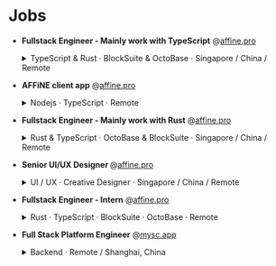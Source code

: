 # Jobs

- <b>Fullstack Engineer - Mainly work with TypeScript</b> @[affine.pro]

  <details><summary>TypeScript & Rust · BlockSuite & OctoBase · Singapore / China / Remote</summary>
  <p>

  ## What we do

  We **AFFiNE** hold a vision of shaping a world semantically connected through block components in modern applications.
  We're open for Fullstack Engineer positions across the BlockSuite sub-team. The **BlockSuite** team works on creating the best **block-editor** and **open-block** protocol for use in AFFiNE. Paving the way for a new generation of SaaS software and developers.

  ## Fullstack Engineer

  ### This position is for

  - Developing AFFiNE **the open source way**, including coding and community engagement.
  - Researching and supporting **onboarding process** of new use cases for AFFiNE.pro subscribers.
  - Improving our **block editor** and **graphics editor**.
  - Assisting our subscribers in utilizing our product in a data-based way with help from the operational teams.
  - Researching on better activation of potential subscribers.
  - Engineers who are self-organized individuals and also responsible team members, no matter they are on-site or working remotely.

  ### What we are looking for

  - Software engineering experience with **editor** or **graphics** and professional real-world use cases.
  - Experience and proficiency in **TypeScript** and a **second programming language** preferably **Rust**.
  - Strong communication and writing skills in English.
  - Ability to work in a diverse and cross-functional team with skill and ease.
  - A love for open source, sharing our visions and working under those values.

  ### It would be great if you are

  - Skillful in building UI with different web frameworks or native web components.
  - Heavy user of knowledge/project management tools.
  - Experienced in scaling **a successful SaaS product**.
  - Experienced in developing platforms or tools for developers.
  - Experienced in working with a **globally distributed team**.
  - Enthusiastic about AFFiNE products as a user or contributor.

  ### What we offer

  - $2800 vouchers for latest MacBook Pro or working equipment of your choice.
  - Public holidays and paid annual leave starting at 12 days.
  - Free lunch, unlimited drinks and snacks.
  - Free English language lessons (including free IELTS test) open to all employees.
  - Become a maintainer of great open source projects and use Copilot powered by GitHub for free if you want.

  ## Contact us

  Interested? Send us your CV to [contact@toeverything.info].

  Feel free to include any extra information (GitHub link, previous projects, personal blog etc.).

  </p>
  </details>

- <b>AFFiNE client app</b> @[affine.pro]

  <details><summary>Nodejs · TypeScript · Remote</summary>
  <p>

  ## What we do

  We **AFFiNE** hold a vision of shaping a world semantically connected through block components in collaboration applications.
  We're open for Fullstack Engineer internship positions across the **Client Application Development** sub-team on creating **AFFiNE client app** for desktop and mobile devices.

  ## Fullstack Engineer Intern

  ### This position is for

  - Developing AFFiNE **the open source way**, including coding and community engagement.
  - Build the **client app** for desktop and mobile devices using web technologies.

  ### What we are looking for

  - Software engineering experience with cross-platform client app development and professional real-world use cases.
  - Experience and proficiency in **TypeScript** and a **second programming language** preferably **Rust**.
  - Strong communication and writing skills in English.
  - Ability to work in a diverse and cross-functional team with skill and ease.
  - A lover for open source, sharing our visions and working under those values.

  ### It would be great if you are

  - Heavy user of knowledge/project management tools.
  - Experience in Napi.rs, Electron, Tauri, Flutter, React Native, etc.
  - Enthusiastic about AFFiNE products as a user or contributor.

  ## Contact us

  Interested? Send us your CV to [contact@toeverything.info].

  Feel free to include any extra information (GitHub link, previous projects, personal blog etc.).

  </p>
  </details>

- <b>Fullstack Engineer - Mainly work with Rust</b> @[affine.pro]

  <details><summary>Rust & TypeScript · OctoBase & BlockSuite · Singapore / China / Remote</summary>
  <p>

  ## What we do

  We, `AFFiNE` believe in shaping a world semantically connected through block components in modern applications. We're open for Fullstack Engineer positions across the OctoBase sub-team. OctoBase is an offline, scalable, and self-contained collaborative database. It provides a data collaboration engine for AFFiNE and BlockSuite. It can either run on the server as a service or be embedded in our client to offer a complete offline computing capacity.

  ## Fullstack Engineer

  ### This position is for

  - Developing AFFiNE the open source way, including coding and community engagement.
  - Researching and supporting the onboarding process of new use cases for AFFiNE.pro subscribers.
  - Improving our data computing engine with Rust.
  - Assisting our subscribers in utilizing our product in a data-based way with help from the operational - teams.
  - Researching on better activation of potential subscribers.
  - Engineers who are self-organized individuals and also responsible team members, no matter whether - they are on-site or working remotely.

  ### What we are looking for

  - Ability to use TypeScript proficiently in engineering projects and at least one server-side development language (preferably Rust).
  - Strong English communication and writing skills.
  - Ability to work skillfully and comfortably within diverse and cross-functional teams.
  - Love open source, share our vision, and work within those values.

  ### It would be great if you are

  - Experience in understanding the architecture and being responsible for the development of a function or module in a real project
  - Heavy user of knowledge/project management tools
  - Experience in working on a real-world database, distributed server application, or serverless application projects
  - Experience in using a collaborative algorithm on your own or participating in projects
  - Experienced in working with a globally distributed team.
  - Enthusiastic about AFFiNE products as a user or contributor.

  ### What we offer

  - $2800 vouchers for latest generation MacBook Pr or working equipment of your choice.
  - Public holidays and paid annual leave starting at 12 days.
  - Free lunch, unlimited drinks and snacks.
  - Free English language lessons (including free IELTS test) open to all employees.
  - Become a maintainer of great open source projects and use Copilot powered by GitHub for free if you want.

  ## Contact us

  Interested? Send us your CV to [contact@toeverything.info].

  Feel free to include any extra information (GitHub link, previous projects, personal blog etc.).

  </p>
  </details>

- <b>Senior UI/UX Designer </b> @[affine.pro]

  <details><summary>UI / UX · Creative Designer · Singapore / China / Remote</summary>
  <p>

  ## Senior UI/UX Designer

  We are seeking a highly skilled and experienced Senior UI/UX Designer to join our team and lead the development and implementation of a UI design system for our product AFFiNE. The ideal candidate will have a proven track record in UI/UX design, as well as a deep understanding of the latest design trends and technologies.

  ### Position Requirements

  - Lead the development and implementation of a UI design system for AFFiNE
  - Create and maintain a UI component library, including colors, fonts, buttons, text boxes, etc.
  - Establish UI design guidelines and standards to ensure consistency and reusability of all components
  - Collaborate with cross-functional teams to gather requirements and design intuitive, user-friendly interfaces
  - Conduct user research and gather feedback to iterate and improve the UI design system
  - Stay up-to-date with the latest design trends and technologies, and continuously improve the UI design system
  - Extensive experience in creative design thinking
  - Strong expertise in animate effect design
  - Having abroad job experience background
  - Having a strong visual background or experience, proficient in illutrations（bonus point）
  - Having distinctive artistic talent （bonus point）

  ### Job Requirements

  - Bachelor's or Master's degree in Graphic Design, UI/UX Design, or a related field
  - Extensive experience in UI/UX design, with a portfolio showcasing previous work
  - Proficiency in design tools such as Sketch, Figma, Adobe Creative Suite, etc.
  - Strong understanding of design principles and best practices, including typography, color theory, and user-centered design
  - Experience leading and mentoring junior designers
  - Excellent communication and collaboration skills
  - This is a long-term project that requires constant iteration and improvement to ensure AFFiNE's UI design meets user needs and remains competitive.

  ### What we offer

  - $2800 vouchers for latest MacBook Pro or working equipment of your choice.
  - Public holidays and paid annual leave starting at 12 days.
  - Free lunch, unlimited drinks and snacks.
  - Free English language lessons (including free IELTS test) open to all employees.
  - Become a maintainer of great open source projects and use Copilot powered by GitHub for free if you want.

  ## Contact us

  Interested? Send us your CV to [contact@toeverything.info].

  Feel free to include any extra information (GitHub link, previous projects, personal blog etc.).

  </p>
  </details>

- <b>Fullstack Engineer - Intern</b> @[affine.pro]

  <details><summary>Rust · TypeScript · BlockSuite · OctoBase · Remote</summary>
  <p>

  ## What we do

  We **AFFiNE** hold a vision of shaping a world semantically connected through block components in modern applications.
  We're open for Fullstack Engineer positions across the BlockSuite sub-team. The **BlockSuite** team works on creating the best **block-editor** and **open-block** protocol for use in AFFiNE. Paving the way for a new generation of SaaS software and developers.

  ## Fullstack Engineer Intern

  ### This position is for

  - Developing AFFiNE **the open source way**, including coding and community engagement.
  - Improving our **block editor** and **graphics editor**.
  - Researching on better activation of potential subscribers.

  ### What we are looking for

  - Software engineering experience with **editor** or **graphics** and professional real-world use cases.
  - Experience and proficiency in **TypeScript** and a **second programming language** preferably **Rust**.
  - Strong communication and writing skills in English.
  - Ability to work in a diverse and cross-functional team with skill and ease.
  - A lover for open source, sharing our visions and working under those values.

  ### It would be great if you are

  - Heavy user of knowledge/project management tools.
  - Enthusiastic about AFFiNE products as a user or contributor.

  ## Contact us

  Interested? Send us your CV to [contact@toeverything.info].

  Feel free to include any extra information (GitHub link, previous projects, personal blog etc.).

  </p>
  </details>

- <b>Full Stack Platform Engineer</b> @[mysc.app](https://mysc.app/)

  <details><summary>Backend · Remote / Shanghai, China</summary>
  <p>

  ## Full Stack Platform Engineer

  ### Your responsibilities will include

  - Build APIs in the Data Platform to support new capabilities within mysc.
  - Work with backend and client side databases (MongoDB, Redis, SQLite)
  - Design and implement algorithms that are highly performant, resilient against failures and race conditions and are easy to use by application developers
  - Build up solid knowledge of our product to understand end to end system behavior and data flow
  - Execute performance profiling on existing systems to identify key bottlenecks and improve their performance characteristics

  ### What we're looking for

  - Strong analytical thinking, planning, and problem-solving skills
  - 3-5 years experience in building APIs or Platforms
  - Strong computer science fundamentals, including knowledge of data structures, algorithmic complexity, and designing for performance and scalability
  - Experience in NodeJS, TypeScript and Go
  - Experience with unit / automated testing

  ### What we offer

  - A fully remote team based on Gather Town
  - A culture that encourages different opinions, respects different values and advocates work life balance
  - Real ownership and actual impact
  - Learning and career opportunities on the long run

  </p>
  </details>

[affine.pro]: http://affine.pro/
[contact@toeverything.info]: mailto:contact@toeverything.info
